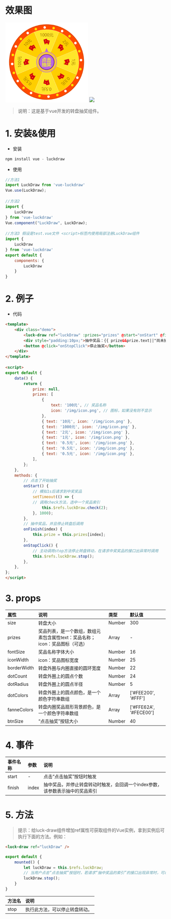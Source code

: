 # 效果图
<img src="demo/demo1.png" width="260"  />
<img src="demo/demo2.gif" width="260"  />

> 说明：这是基于vue开发的转盘抽奖组件。

# 1. 安装&使用

* 安装

``` javascript
npm install vue - luckdraw
```

* 使用

``` javascript
//方法1
import LuckDraw from 'vue-luckdraw'
Vue.use(LuckDraw);

//方法2
import {
    LuckDraw
} from 'vue-luckdraw'
Vue.component("LuckDraw", LuckDraw);

//方法3 假设是test.vue文件 <script>标签内使用局部注册LuckDraw组件
import {
    LuckDraw
} from 'vue-luckdraw'
export default {
    components: {
        LuckDraw
    }
}
```

# 2. 例子

* 代码

``` html
<template>
    <div class="demo">
        <luck-draw ref="luckDraw" :prizes="prizes" @start="onStart" @finish="onFinish" />
        <div style="padding:10px;">抽中奖品：{{ prize&&prize.text||"尚未抽奖" }}</div>
        <button @click="onStopClick">停止抽奖</button>
    </div>
</template>

<script>
export default {
    data() {
        return {
            prize: null,
            prizes: [
                {
                    text: '100元', // 奖品名称
                    icon: '/img/icon.png', // 图标，如果没有则不显示
                },
                { text: '10元', icon: '/img/icon.png' },
                { text: '1000元', icon: '/img/icon.png' },
                { text: '2元', icon: '/img/icon.png' },
                { text: '1元', icon: '/img/icon.png' },
                { text: '0.5元', icon: '/img/icon.png' },
                { text: '0.5元', icon: '/img/icon.png' },
                { text: '0.5元', icon: '/img/icon.png' },
            ],
        };
    },
    methods: {
        // 点击了开始抽奖
        onStart() {
            // 模拟1s后请求到中奖奖品
            setTimeout(() => {
            // 调用check方法，选中一个奖品索引
                this.$refs.luckDraw.check(2);
            }, 1000);
        },
        // 抽中奖品，并且停止转盘后调用
        onFinish(index) {
            this.prize = this.prizes[index];
        },
        onStopClick() {
            // 主动调用stop方法停止转盘转动，在请求中奖奖品的接口出异常时调用
            this.$refs.luckDraw.stop();
        },
    },
};
</script>
```

# 3. props

|属性|说明|类型|默认值|
|:-|:-|:-|:-|
|size|转盘大小|Number|300|
|prizes|奖品列表，是一个数组，数组元素包含属性text：奖品名称；icon：奖品图标（可选）|Array|-|
|fontSize|奖品名称字体大小|Number|16|
|iconWidth|icon：奖品图标宽度|Number|25|
|borderWidth|转盘外圈与内圈直接的圆环宽度|Number|22|
|dotCount|转盘外圈上的圆点个数|Number|24|
|dotRadius|转盘外圈上的圆点半径|Number|5|
|dotColors|转盘外圈上的圆点颜色，是一个颜色字符串数组|Array|['#FEE200', '#FFF']|
|fanneColors|转盘内圈奖品扇形背景颜色，是一个颜色字符串数组|Array|['#FFE62A', '#FECE00']|
|btnSize|“点击抽奖”按钮大小|Number|40|

# 4. 事件

|事件名称|参数|说明|
|:-|:-|:-|
|start|-|点击“点击抽奖”按钮时触发|
|finish|index|抽中奖品，并停止转盘转动时触发，会回调一个index参数，该参数表示抽中的奖品索引|

# 5. 方法

> 提示：给luck-draw组件增加ref属性可获取组件的Vue实例，拿到实例后可执行下面的方法。例如：

``` html
<luck-draw ref="luckDraw" />
```

``` javascript
export default {
    mounted() {
        let luckDraw = this.$refs.luckDraw;
        // 当用户点击“点击抽奖”按钮时，若请求“抽中奖品的索引”的接口出现异常时，可以调用stop方法停止转盘转动
        luckDraw.stop();
    }
}
```

|方法名|说明|
|:-|:-|
|stop|执行此方法，可以停止转盘转动。|
